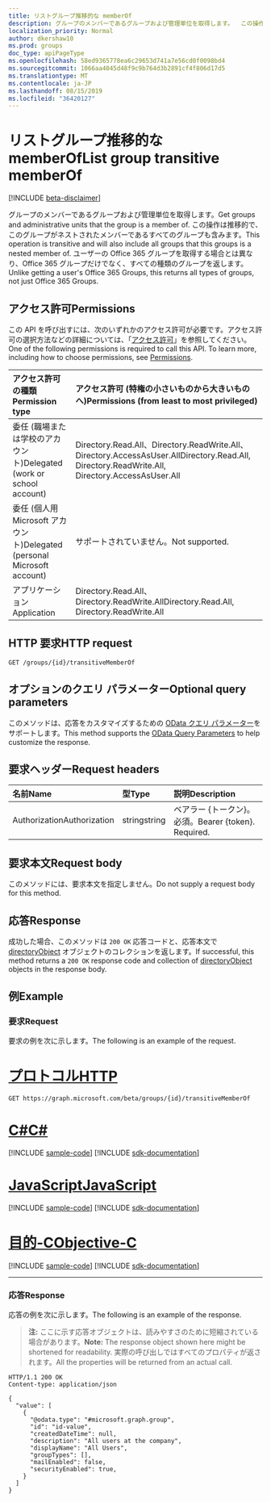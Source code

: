 ```yaml
---
title: リストグループ推移的な memberOf
description: グループのメンバーであるグループおよび管理単位を取得します。  この操作は推移的で、このグループがネストされたメンバーであるすべてのグループも含みます。 ユーザーの Office 365 グループを取得する場合とは異なり、Office 365 グループだけでなく、すべての種類のグループを返します。
localization_priority: Normal
author: dkershaw10
ms.prod: groups
doc_type: apiPageType
ms.openlocfilehash: 58ed9365778ea6c29653d741a7e56cd0f0098bd4
ms.sourcegitcommit: 1066aa4045d48f9c9b764d3b2891cf4f806d17d5
ms.translationtype: MT
ms.contentlocale: ja-JP
ms.lasthandoff: 08/15/2019
ms.locfileid: "36420127"
---
```

# <a name="list-group-transitive-memberof"></a><span data-ttu-id="f3125-105">リストグループ推移的な memberOf</span><span class="sxs-lookup"><span data-stu-id="f3125-105">List group transitive memberOf</span></span>

[!INCLUDE [beta-disclaimer](../../includes/beta-disclaimer.md)]

<span data-ttu-id="f3125-106">グループのメンバーであるグループおよび管理単位を取得します。</span><span class="sxs-lookup"><span data-stu-id="f3125-106">Get groups and administrative units that the group is a member of.</span></span>  <span data-ttu-id="f3125-107">この操作は推移的で、このグループがネストされたメンバーであるすべてのグループも含みます。</span><span class="sxs-lookup"><span data-stu-id="f3125-107">This operation is transitive and will also include all groups that this groups is a nested member of.</span></span> <span data-ttu-id="f3125-108">ユーザーの Office 365 グループを取得する場合とは異なり、Office 365 グループだけでなく、すべての種類のグループを返します。</span><span class="sxs-lookup"><span data-stu-id="f3125-108">Unlike getting a user's Office 365 Groups, this returns all types of groups, not just Office 365 Groups.</span></span>

## <a name="permissions"></a><span data-ttu-id="f3125-109">アクセス許可</span><span class="sxs-lookup"><span data-stu-id="f3125-109">Permissions</span></span>

<span data-ttu-id="f3125-p103">この API を呼び出すには、次のいずれかのアクセス許可が必要です。アクセス許可の選択方法などの詳細については、「[アクセス許可](/graph/permissions-reference)」を参照してください。</span><span class="sxs-lookup"><span data-stu-id="f3125-p103">One of the following permissions is required to call this API. To learn more, including how to choose permissions, see [Permissions](/graph/permissions-reference).</span></span>

|<span data-ttu-id="f3125-112">アクセス許可の種類</span><span class="sxs-lookup"><span data-stu-id="f3125-112">Permission type</span></span>      | <span data-ttu-id="f3125-113">アクセス許可 (特権の小さいものから大きいものへ)</span><span class="sxs-lookup"><span data-stu-id="f3125-113">Permissions (from least to most privileged)</span></span>              |
|:--------------------|:---------------------------------------------------------|
|<span data-ttu-id="f3125-114">委任 (職場または学校のアカウント)</span><span class="sxs-lookup"><span data-stu-id="f3125-114">Delegated (work or school account)</span></span> | <span data-ttu-id="f3125-115">Directory.Read.All、Directory.ReadWrite.All、Directory.AccessAsUser.All</span><span class="sxs-lookup"><span data-stu-id="f3125-115">Directory.Read.All, Directory.ReadWrite.All, Directory.AccessAsUser.All</span></span>    |
|<span data-ttu-id="f3125-116">委任 (個人用 Microsoft アカウント)</span><span class="sxs-lookup"><span data-stu-id="f3125-116">Delegated (personal Microsoft account)</span></span> | <span data-ttu-id="f3125-117">サポートされていません。</span><span class="sxs-lookup"><span data-stu-id="f3125-117">Not supported.</span></span>    |
|<span data-ttu-id="f3125-118">アプリケーション</span><span class="sxs-lookup"><span data-stu-id="f3125-118">Application</span></span> | <span data-ttu-id="f3125-119">Directory.Read.All、Directory.ReadWrite.All</span><span class="sxs-lookup"><span data-stu-id="f3125-119">Directory.Read.All, Directory.ReadWrite.All</span></span> |

## <a name="http-request"></a><span data-ttu-id="f3125-120">HTTP 要求</span><span class="sxs-lookup"><span data-stu-id="f3125-120">HTTP request</span></span>
<!-- { "blockType": "ignored" } -->
```http
GET /groups/{id}/transitiveMemberOf
```

## <a name="optional-query-parameters"></a><span data-ttu-id="f3125-121">オプションのクエリ パラメーター</span><span class="sxs-lookup"><span data-stu-id="f3125-121">Optional query parameters</span></span>
<span data-ttu-id="f3125-122">このメソッドは、応答をカスタマイズするための [OData クエリ パラメーター](/graph/query-parameters)をサポートします。</span><span class="sxs-lookup"><span data-stu-id="f3125-122">This method supports the [OData Query Parameters](/graph/query-parameters) to help customize the response.</span></span>

## <a name="request-headers"></a><span data-ttu-id="f3125-123">要求ヘッダー</span><span class="sxs-lookup"><span data-stu-id="f3125-123">Request headers</span></span>
| <span data-ttu-id="f3125-124">名前</span><span class="sxs-lookup"><span data-stu-id="f3125-124">Name</span></span>       | <span data-ttu-id="f3125-125">型</span><span class="sxs-lookup"><span data-stu-id="f3125-125">Type</span></span> | <span data-ttu-id="f3125-126">説明</span><span class="sxs-lookup"><span data-stu-id="f3125-126">Description</span></span>|
|:-----------|:------|:----------|
| <span data-ttu-id="f3125-127">Authorization</span><span class="sxs-lookup"><span data-stu-id="f3125-127">Authorization</span></span>  | <span data-ttu-id="f3125-128">string</span><span class="sxs-lookup"><span data-stu-id="f3125-128">string</span></span>  | <span data-ttu-id="f3125-p104">ベアラー {トークン}。必須。</span><span class="sxs-lookup"><span data-stu-id="f3125-p104">Bearer {token}. Required.</span></span> |

## <a name="request-body"></a><span data-ttu-id="f3125-131">要求本文</span><span class="sxs-lookup"><span data-stu-id="f3125-131">Request body</span></span>
<span data-ttu-id="f3125-132">このメソッドには、要求本文を指定しません。</span><span class="sxs-lookup"><span data-stu-id="f3125-132">Do not supply a request body for this method.</span></span>

## <a name="response"></a><span data-ttu-id="f3125-133">応答</span><span class="sxs-lookup"><span data-stu-id="f3125-133">Response</span></span>
<span data-ttu-id="f3125-134">成功した場合、このメソッドは `200 OK` 応答コードと、応答本文で [directoryObject](../resources/directoryobject.md) オブジェクトのコレクションを返します。</span><span class="sxs-lookup"><span data-stu-id="f3125-134">If successful, this method returns a `200 OK` response code and collection of [directoryObject](../resources/directoryobject.md) objects in the response body.</span></span>

## <a name="example"></a><span data-ttu-id="f3125-135">例</span><span class="sxs-lookup"><span data-stu-id="f3125-135">Example</span></span>

### <a name="request"></a><span data-ttu-id="f3125-136">要求</span><span class="sxs-lookup"><span data-stu-id="f3125-136">Request</span></span>
<span data-ttu-id="f3125-137">要求の例を次に示します。</span><span class="sxs-lookup"><span data-stu-id="f3125-137">The following is an example of the request.</span></span>

# <a name="httptabhttp"></a>[<span data-ttu-id="f3125-138">プロトコル</span><span class="sxs-lookup"><span data-stu-id="f3125-138">HTTP</span></span>](#tab/http)
<!-- {
  "blockType": "request",
  "name": "get_group_transitivememberof"
}-->

```http
GET https://graph.microsoft.com/beta/groups/{id}/transitiveMemberOf
```
# <a name="ctabcsharp"></a>[<span data-ttu-id="f3125-139">C#</span><span class="sxs-lookup"><span data-stu-id="f3125-139">C#</span></span>](#tab/csharp)
[!INCLUDE [sample-code](../includes/snippets/csharp/get-group-transitivememberof-csharp-snippets.md)]
[!INCLUDE [sdk-documentation](../includes/snippets/snippets-sdk-documentation-link.md)]

# <a name="javascripttabjavascript"></a>[<span data-ttu-id="f3125-140">JavaScript</span><span class="sxs-lookup"><span data-stu-id="f3125-140">JavaScript</span></span>](#tab/javascript)
[!INCLUDE [sample-code](../includes/snippets/javascript/get-group-transitivememberof-javascript-snippets.md)]
[!INCLUDE [sdk-documentation](../includes/snippets/snippets-sdk-documentation-link.md)]

# <a name="objective-ctabobjc"></a>[<span data-ttu-id="f3125-141">目的-C</span><span class="sxs-lookup"><span data-stu-id="f3125-141">Objective-C</span></span>](#tab/objc)
[!INCLUDE [sample-code](../includes/snippets/objc/get-group-transitivememberof-objc-snippets.md)]
[!INCLUDE [sdk-documentation](../includes/snippets/snippets-sdk-documentation-link.md)]

---


### <a name="response"></a><span data-ttu-id="f3125-142">応答</span><span class="sxs-lookup"><span data-stu-id="f3125-142">Response</span></span>

<span data-ttu-id="f3125-143">応答の例を次に示します。</span><span class="sxs-lookup"><span data-stu-id="f3125-143">The following is an example of the response.</span></span>
><span data-ttu-id="f3125-144">**注:** ここに示す応答オブジェクトは、読みやすさのために短縮されている場合があります。</span><span class="sxs-lookup"><span data-stu-id="f3125-144">**Note:** The response object shown here might be shortened for readability.</span></span> <span data-ttu-id="f3125-145">実際の呼び出しではすべてのプロパティが返されます。</span><span class="sxs-lookup"><span data-stu-id="f3125-145">All the properties will be returned from an actual call.</span></span>
<!-- {
  "blockType": "response",
  "truncated": true,
  "@odata.type": "microsoft.graph.directoryObject",
  "isCollection": true
} -->
```http
HTTP/1.1 200 OK
Content-type: application/json

{
  "value": [
    {
      "@odata.type": "#microsoft.graph.group",
      "id": "id-value",
      "createdDateTime": null,
      "description": "All users at the company",
      "displayName": "All Users",
      "groupTypes": [],
      "mailEnabled": false,
      "securityEnabled": true,
    }
  ]
}
```

<!-- uuid: 8fcb5dbc-d5aa-4681-8e31-b001d5168d79
2015-10-25 14:57:30 UTC -->
<!--
{
  "type": "#page.annotation",
  "description": "List group transitive memberOf",
  "keywords": "",
  "section": "documentation",
  "tocPath": "",
  "suppressions": [
  ]
}
-->
